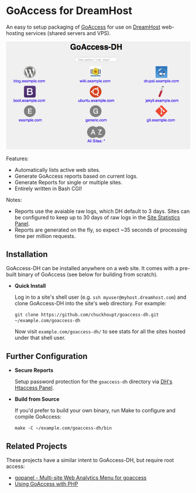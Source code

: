 GoAccess for DreamHost
======================

An easy to setup packaging of [GoAccess](https://goaccess.io) for use on [DreamHost](https://www.dreamhost.com) web-hosting
services (shared servers and VPS).

![GoAccess-DH Screenshot](screenshot.png)

Features:

- Automatically lists active web sites.
- Generate GoAccess reports based on current logs.
- Generate Reports for single or multiple sites.
- Entirely written in Bash CGI!

Notes:

- Reports use the avaiable raw logs, which DH default to 3 days. Sites can be configured to keep up to 30 days of raw logs in the [Site Statistics Panel](https://panel.dreamhost.com/index.cgi?tree=advanced.stats&).
- Reports are generated on the fly, so expect ~35 seconds of processing time per million requests.


Installation
------------

GoAccess-DH can be installed anywhere on a web site. It comes with a pre-built binary of GoAccess (see below for building from scratch).

- **Quick Install**
  
  Log in to a site's shell user (e.g. `ssh myuser@myhost.dreamhost.com`) and clone GoAccess-DH into the site's web directory. For example:
  
  ```
  git clone https://github.com/chuckhoupt/goaccess-dh.git ~/example.com/goaccess-dh
  ```
  
  Now visit `example.com/goaccess-dh/` to see stats for all the sites hosted under that shell user.

Further Configuration
---------------------

- **Secure Reports**

   Setup password protection for the `goaccess-dh` directory via
   [DH's Htaccess Panel](https://panel.dreamhost.com/index.cgi?tree=advanced.webdav&).

- **Build from Source**

  If you'd prefer to build your own binary, run Make to configure and compile GoAccess:
   
  ```
  make -C ~/example.com/goaccess-dh/bin
  ```
  

Related Projects
----------------

These projects have a similar intent to GoAccess-DH, but require root access:

- [gopanel - Multi-site Web Analytics Menu for goaccess](https://github.com/neocogent/gopanel)
- [Using GoAccess with PHP](https://gist.github.com/Jiab77/b7eff1dc6c0996b339c753c82e9daa42)

